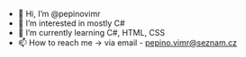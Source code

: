 - 👋 Hi, I’m @pepinovimr
- 👀 I’m interested in mostly C#
- 🌱 I’m currently learning C#, HTML, CSS
- 📫 How to reach me -> via email - pepino.vimr@seznam.cz

<!---
pepinovimr/pepinovimr is a ✨ special ✨ repository because its `README.md` (this file) appears on your GitHub profile.
You can click the Preview link to take a look at your changes.
--->
